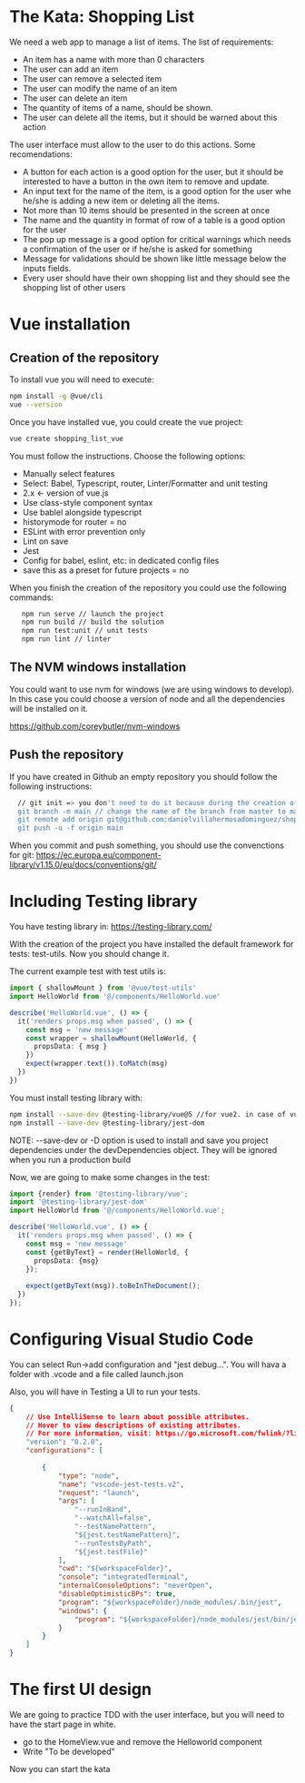 # The Kata: Shopping List

We need a web app to manage a list of items. The list of requirements:
* An item has a name with more than 0 characters
* The user can add an item
* The user can remove a selected item
* The user can modify the name of an item
* The user can delete an item
* The quantity of items of a name, should be shown.
* The user can delete all the items, but it should be warned about this action

The user interface must allow to the user to do this actions. Some recomendations:
* A button for each action is a good option for the user, but it should be interested to have a button in the own item to remove and update.
* An input text for the name of the item, is a good option for the user whe he/she is adding a new item or deleting all the items.
* Not more than 10 items should be presented in the screen at once
* The name and the quantity in format of row of a table is a good option for the user
* The pop up message is a good option for critical warnings which needs a confirmation of the user or if he/she is asked for something
* Message for validations should be shown like little message below the inputs fields.
* Every user should have their own shopping list and they should see the shopping list of other users

# Vue installation

## Creation of the repository
To install vue you will need to execute:

``` bash
npm install -g @vue/cli
vue --version
```

Once you have installed vue, you could create the vue project:

``` bash
vue create shopping_list_vue
```
You must follow the instructions. Choose the following options:
* Manually select features
* Select: Babel, Typescript, router, Linter/Formatter and unit testing
* 2.x <- version of vue.js
* Use class-style component syntax
* Use bablel alongside typescript
* historymode for router = no
* ESLint with error prevention only
* Lint on save
* Jest
* Config for babel, eslint, etc: in dedicated config files
* save this as a preset for future projects = no

When you finish the creation of the repository you could use the following commands:
 
 ``` bash
    npm run serve // launch the project
    npm run build // build the solution
    npm run test:unit // unit tests
    npm run lint // linter
 ```
## The NVM windows installation

You could want to use nvm for windows (we are using windows to develop). In this case you could choose a version of node and all the dependencies will be 
installed on it.

https://github.com/coreybutler/nvm-windows


 ## Push the repository
 If you have created in Github an empty repository you should follow the following instructions:
 ``` bash
   // git init => you don't need to do it because during the creation of the vue repository, this includes this step
   git branch -m main // change the name of the branch from master to main
   git remote add origin git@github.com:danielvillahermosadominguez/shopping_list_vue.git
   git push -u -f origin main
```
When you commit and push something, you should use the convenctions for git:
https://ec.europa.eu/component-library/v1.15.0/eu/docs/conventions/git/

# Including Testing library

You have testing library in: https://testing-library.com/

With the creation of the project you have installed the default framework for tests: test-utils. Now you should change it.

The current example test with test utils is:
``` ts
import { shallowMount } from '@vue/test-utils'
import HelloWorld from '@/components/HelloWorld.vue'

describe('HelloWorld.vue', () => {
  it('renders props.msg when passed', () => {
    const msg = 'new message'
    const wrapper = shallowMount(HelloWorld, {
      propsData: { msg }
    })
    expect(wrapper.text()).toMatch(msg)
  })
})
```

You must install testing library with:

``` bash
npm install --save-dev @testing-library/vue@5 //for vue2. in case of vue2
npm install --save-dev @testing-library/jest-dom

```

NOTE: --save-dev or -D option is used to install and save you project dependencies under the devDependencies object. They will be ignored when you run a production build

Now, we are going to make some changes in the test:
``` ts
import {render} from '@testing-library/vue';
import '@testing-library/jest-dom'
import HelloWorld from '@/components/HelloWorld.vue';

describe('HelloWorld.vue', () => {
  it('renders props.msg when passed', () => {
    const msg = 'new message'
    const {getByText} = render(HelloWorld, {
      propsData: {msg}
    });
    
    expect(getByText(msg)).toBeInTheDocument();
  })
});
```

# Configuring Visual Studio Code

You can select Run->add configuration and "jest debug...". You will hava a folder with .vcode and a file called launch.json

Also, you will have in Testing a UI to run your tests.

``` json
{
    // Use IntelliSense to learn about possible attributes.
    // Hover to view descriptions of existing attributes.
    // For more information, visit: https://go.microsoft.com/fwlink/?linkid=830387
    "version": "0.2.0",
    "configurations": [
        
        {
            "type": "node",
            "name": "vscode-jest-tests.v2",
            "request": "launch",
            "args": [
                "--runInBand",
                "--watchAll=false",
                "--testNamePattern",
                "${jest.testNamePattern}",
                "--runTestsByPath",
                "${jest.testFile}"
            ],
            "cwd": "${workspaceFolder}",
            "console": "integratedTerminal",
            "internalConsoleOptions": "neverOpen",
            "disableOptimisticBPs": true,
            "program": "${workspaceFolder}/node_modules/.bin/jest",
            "windows": {
                "program": "${workspaceFolder}/node_modules/jest/bin/jest"
            }
        }
    ]
}
```

# The first UI design

We are going to practice TDD with the user interface, but you will need to have the start page in white.

* go to the HomeView.vue and remove the Helloworld component
* Write "To be developed"

Now you can start the kata
